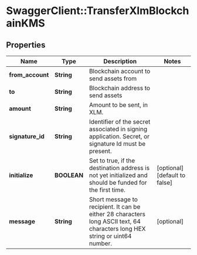 # SwaggerClient::TransferXlmBlockchainKMS

## Properties
Name | Type | Description | Notes
------------ | ------------- | ------------- | -------------
**from_account** | **String** | Blockchain account to send assets from | 
**to** | **String** | Blockchain address to send assets | 
**amount** | **String** | Amount to be sent, in XLM. | 
**signature_id** | **String** | Identifier of the secret associated in signing application. Secret, or signature Id must be present. | 
**initialize** | **BOOLEAN** | Set to true, if the destination address is not yet initialized and should be funded for the first time. | [optional] [default to false]
**message** | **String** | Short message to recipient. It can be either 28 characters long ASCII text, 64 characters long HEX string or uint64 number. | [optional] 

